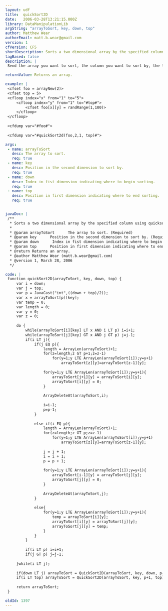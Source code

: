 ```yaml
---
layout: udf
title:  quickSort2D
date:   2006-03-28T13:21:15.000Z
library: DataManipulationLib
argString: "arrayToSort, key, down, top"
author: Matthew Wear
authorEmail: matt.b.wear@gmail.com
version: 1
cfVersion: CF5
shortDescription: Sorts a two dimensional array by the specified column using quicksort.
tagBased: false
description: |
 Send the array you want to sort, the column you want to sort by, the lower index you want to start the sort from, and then upper index you want to start the sort from.  The function will sort the array using the quicksort algorithm and return the sorted array.

returnValue: Returns an array.

example: |
 <cfset foo = arrayNew(2)>
 <cfset top = 5>
 <cfloop index="x" from="1" to="5">
     <cfloop index="y" from="1" to="#top#">
         <cfset foo[x][y] = randRange(1,100)>
     </cfloop>
 </cfloop>
 
 <cfdump var="#foo#">
 
 <cfdump var="#quickSort2d(foo,2,1, top)#">

args:
 - name: arrayToSort
   desc: The array to sort.
   req: true
 - name: key
   desc: Position in the second dimension to sort by.
   req: true
 - name: down
   desc: Index in fist dimension indicating where to begin sorting.
   req: true
 - name: top
   desc: Position in first dimension indicating where to end sorting.
   req: true


javaDoc: |
 /**
  * Sorts a two dimensional array by the specified column using quicksort.
  * 
  * @param arrayToSort      The array to sort. (Required)
  * @param key      Position in the second dimension to sort by. (Required)
  * @param down      Index in fist dimension indicating where to begin sorting. (Required)
  * @param top      Position in first dimension indicating where to end sorting. (Required)
  * @return Returns an array. 
  * @author Matthew Wear (matt.b.wear@gmail.com) 
  * @version 1, March 28, 2006 
  */

code: |
 function quickSort2D(arrayToSort, key, down, top) {
     var i = down;
     var j = top;
     var p = JavaCast("int",((down + top)/2));
     var x = arrayToSort[p][key];
     var temp = 0;
     var length = 0;
     var y = 0;
     var z = 0;
     
     do {
         while(arrayToSort[i][key] LT x AND i LT p) i=i+1;
         while(arrayToSort[j][key] GT x AND j GT p) j=j-1;
         if(i LT j){
             if(j EQ p){
                 length = ArrayLen(arrayToSort)+1;
                 for(z=length;z GT p+1;z=z-1)
                     for(y=1;y LTE ArrayLen(arrayToSort[i]);y=y+1)
                         arrayToSort[z][y]=arrayToSort[z-1][y];
                                 
                 for(y=1;y LTE ArrayLen(arrayToSort[i]);y=y+1){ 
                     arrayToSort[j+1][y] = arrayToSort[i][y];                 
                     arrayToSort[i][y] = 0;
                 }
                 
                 ArrayDeleteAt(arrayToSort,i);
                 
                 i=i-1;
                 p=p-1;
             }
                 
             else if(i EQ p){
                 length = ArrayLen(arrayToSort)+1;
                 for(z=length;z GT p;z=z-1)
                     for(y=1;y LTE ArrayLen(arrayToSort[i]);y=y+1)
                         arrayToSort[z][y]=arrayToSort[z-1][y];
                 
                 j = j + 1;
                 i = i + 1;
                 p = p + 1;
                 
                 for(y=1;y LTE ArrayLen(arrayToSort[i]);y=y+1){ 
                     arrayToSort[i-1][y] = arrayToSort[j][y];                 
                     arrayToSort[j][y] = 0;
                 }
                 
                 ArrayDeleteAt(arrayToSort,j);
             }
             
             else{
                 for(y=1;y LTE ArrayLen(arrayToSort[i]);y=y+1){
                     temp = arrayToSort[i][y];
                     arrayToSort[i][y] = arrayToSort[j][y];
                     arrayToSort[j][y] = temp;        
                 }
             }                    
         }
                 
         if(i LT p) i=i+1;
         if(j GT p) j=j-1;        
                 
     }while(i LT j);
     
     if(down LT j) arrayToSort = QuickSort2D(arrayToSort, key, down, p-1);
     if(i LT top) arrayToSort = QuickSort2D(arrayToSort, key, p+1, top);
 
     return arrayToSort;
 }

oldId: 1397
---
```


